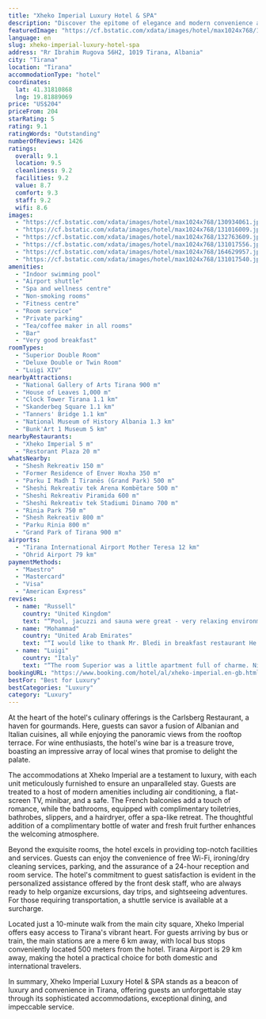 ```yaml
---
title: "Xheko Imperial Luxury Hotel & SPA"
description: "Discover the epitome of elegance and modern convenience at Xheko Imperial Luxury Hotel & SPA, a gem in the heart of Tirana, perfectly positioned close to the city's expansive park."
featuredImage: "https://cf.bstatic.com/xdata/images/hotel/max1024x768/130934061.jpg?k=96c14cafb333124087e33e506962ad31142b513d8f53e5e91a59518e8b4c96fd&o=&hp=1"
language: en
slug: xheko-imperial-luxury-hotel-spa
address: "Rr Ibrahim Rugova 56H2, 1019 Tirana, Albania"
city: "Tirana"
location: "Tirana"
accommodationType: "hotel"
coordinates:
  lat: 41.31810868
  lng: 19.81889069
price: "US$204"
priceFrom: 204
starRating: 5
rating: 9.1
ratingWords: "Outstanding"
numberOfReviews: 1426
ratings:
  overall: 9.1
  location: 9.5
  cleanliness: 9.2
  facilities: 9.2
  value: 8.7
  comfort: 9.3
  staff: 9.2
  wifi: 8.6
images:
  - "https://cf.bstatic.com/xdata/images/hotel/max1024x768/130934061.jpg?k=96c14cafb333124087e33e506962ad31142b513d8f53e5e91a59518e8b4c96fd&o=&hp=1"
  - "https://cf.bstatic.com/xdata/images/hotel/max1024x768/131016009.jpg?k=276330e4bc64278b8e59336a9066e8440210a0e764c53cf04da29ed3029d5558&o=&hp=1"
  - "https://cf.bstatic.com/xdata/images/hotel/max1024x768/132763609.jpg?k=e92fda1a388dcc564616e388dc3fefdec62453aa8fcdd0c87979876311b8a1fc&o=&hp=1"
  - "https://cf.bstatic.com/xdata/images/hotel/max1024x768/131017556.jpg?k=46dee83a81ecbdd9d68e9c1c4ef51ea2051f75f39e33b32f17dfa75610975d0e&o=&hp=1"
  - "https://cf.bstatic.com/xdata/images/hotel/max1024x768/164629957.jpg?k=42f6a848b461dd9248afa764acc0f4a6b2e5d33cb70983893d1f0c64454ad5d9&o=&hp=1"
  - "https://cf.bstatic.com/xdata/images/hotel/max1024x768/131017540.jpg?k=95cd1a3059a066bddd08ded3857489b7c6be5b2f86c6447c11d563677f8a350c&o=&hp=1"
amenities:
  - "Indoor swimming pool"
  - "Airport shuttle"
  - "Spa and wellness centre"
  - "Non-smoking rooms"
  - "Fitness centre"
  - "Room service"
  - "Private parking"
  - "Tea/coffee maker in all rooms"
  - "Bar"
  - "Very good breakfast"
roomTypes:
  - "Superior Double Room"
  - "Deluxe Double or Twin Room"
  - "Luigi XIV"
nearbyAttractions:
  - "National Gallery of Arts Tirana 900 m"
  - "House of Leaves 1,000 m"
  - "Clock Tower Tirana 1.1 km"
  - "Skanderbeg Square 1.1 km"
  - "Tanners' Bridge 1.1 km"
  - "National Museum of History Albania 1.3 km"
  - "Bunk'Art 1 Museum 5 km"
nearbyRestaurants:
  - "Xheko Imperial 5 m"
  - "Restorant Plaza 20 m"
whatsNearby:
  - "Shesh Rekreativ 150 m"
  - "Former Residence of Enver Hoxha 350 m"
  - "Parku I Madh I Tiranës (Grand Park) 500 m"
  - "Sheshi Rekreativ tek Arena Kombëtare 500 m"
  - "Sheshi Rekreativ Piramida 600 m"
  - "Sheshi Rekreativ tek Stadiumi Dinamo 700 m"
  - "Rinia Park 750 m"
  - "Shesh Rekreativ 800 m"
  - "Parku Rinia 800 m"
  - "Grand Park of Tirana 900 m"
airports:
  - "Tirana International Airport Mother Teresa 12 km"
  - "Ohrid Airport 79 km"
paymentMethods:
  - "Maestro"
  - "Mastercard"
  - "Visa"
  - "American Express"
reviews:
  - name: "Russell"
    country: "United Kingdom"
    text: "“Pool, jacuzzi and sauna were great - very relaxing environment. Gym was reasonable for a hotel, they had a bench and a reasonable amount of machines/weights. Staff were friendly. Room was clean and relatively large.”"
  - name: "Mohammad"
    country: "United Arab Emirates"
    text: "“I would like to thank Mr. Bledi in breakfast restaurant He is a very respectable person also the reception staff Extremely cooperative..... Mr mohammad alshatti from Kuwait”"
  - name: "Luigi"
    country: "Italy"
    text: "“The room Superior was a little apartment full of charme. Nice Jacuzzi, huge double bed, spa included.”"
bookingURL: "https://www.booking.com/hotel/al/xheko-imperial.en-gb.html?aid=8035640"
bestFor: "Best for Luxury"
bestCategories: "Luxury"
category: "Luxury"
---
```


At the heart of the hotel's culinary offerings is the Carlsberg Restaurant, a haven for gourmands. Here, guests can savor a fusion of Albanian and Italian cuisines, all while enjoying the panoramic views from the rooftop terrace. For wine enthusiasts, the hotel's wine bar is a treasure trove, boasting an impressive array of local wines that promise to delight the palate.

The accommodations at Xheko Imperial are a testament to luxury, with each unit meticulously furnished to ensure an unparalleled stay. Guests are treated to a host of modern amenities including air conditioning, a flat-screen TV, minibar, and a safe. The French balconies add a touch of romance, while the bathrooms, equipped with complimentary toiletries, bathrobes, slippers, and a hairdryer, offer a spa-like retreat. The thoughtful addition of a complimentary bottle of water and fresh fruit further enhances the welcoming atmosphere.

Beyond the exquisite rooms, the hotel excels in providing top-notch facilities and services. Guests can enjoy the convenience of free Wi-Fi, ironing/dry cleaning services, parking, and the assurance of a 24-hour reception and room service. The hotel's commitment to guest satisfaction is evident in the personalized assistance offered by the front desk staff, who are always ready to help organize excursions, day trips, and sightseeing adventures. For those requiring transportation, a shuttle service is available at a surcharge.

Located just a 10-minute walk from the main city square, Xheko Imperial offers easy access to Tirana's vibrant heart. For guests arriving by bus or train, the main stations are a mere 6 km away, with local bus stops conveniently located 500 meters from the hotel. Tirana Airport is 29 km away, making the hotel a practical choice for both domestic and international travelers.

In summary, Xheko Imperial Luxury Hotel & SPA stands as a beacon of luxury and convenience in Tirana, offering guests an unforgettable stay through its sophisticated accommodations, exceptional dining, and impeccable service.